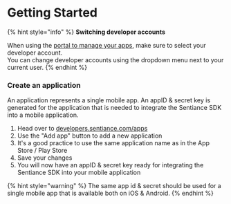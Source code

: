 # Getting Started

{% hint style="info" %}
**Switching developer accounts**

When using the [portal to manage your apps](https://developers.sentiance.com/apps), make sure to select your developer account.   
You can change developer accounts using the dropdown menu next to your current user.
{% endhint %}

### Create an application

An application represents a single mobile app. An appID & secret key is generated for the application that is needed to integrate the Sentiance SDK into a mobile application.

1. Head over to [developers.sentiance.com/apps](https://developers.sentiance.com/apps)
2. Use the "Add app" button to add a new application
3. It's a good practice to use the same application name as in the App Store / Play Store
4. Save your changes
5. You will now have an appID & secret key ready for integrating the Sentiance SDK into your mobile application

{% hint style="warning" %}
The same app id & secret should be used for a single mobile app that is available both on iOS & Android.
{% endhint %}

